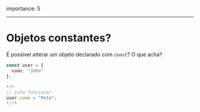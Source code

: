 importance: 5

---

# Objetos constantes?

É possível alterar um objeto declarado com `const`? O que acha?

```js
const user = {
  name: "John"
};

*!*
// isto funciona?
user.name = "Pete";
*/!*
```
